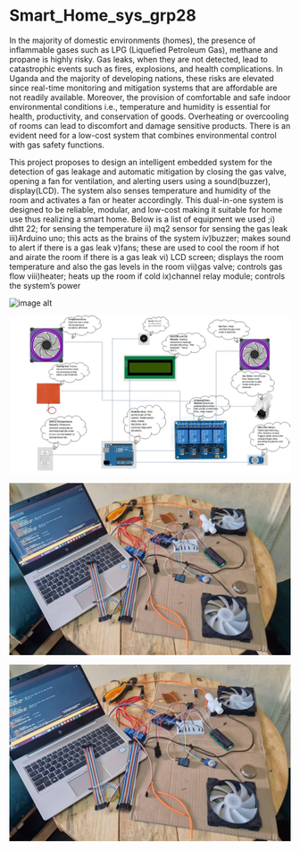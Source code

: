 # Smart_Home_sys_grp28
In the majority of domestic environments (homes), the presence of inflammable gases such as LPG (Liquefied Petroleum Gas), methane and propane is highly risky. Gas leaks, when they are not detected, lead to catastrophic events such as fires, explosions, and health complications. In Uganda and the majority of developing nations, these risks are elevated since real-time monitoring and mitigation systems that are affordable are not readily available.
Moreover, the provision of comfortable and safe indoor environmental conditions i.e., temperature and humidity is essential for health, productivity, and conservation of goods. Overheating or overcooling of rooms can lead to discomfort and damage sensitive products. There is an evident need for a low-cost system that combines environmental control with gas safety functions.

This project proposes to design an intelligent embedded system for the detection of gas leakage and automatic mitigation by closing the gas valve, opening a fan for ventilation, and alerting users using a sound(buzzer), display(LCD). The system also senses temperature and humidity of the room and activates a fan or heater accordingly. This dual-in-one system is designed to be reliable, modular, and low-cost making it suitable for home use thus realizing a smart home.
Below is a list of equipment we used ;i) dhtt 22; for sensing the temperature
ii) mq2 sensor for sensing the gas leak
iii)Arduino uno; this acts as the brains of the system
iv)buzzer; makes sound to alert if there is a gas leak
v)fans; these are used to cool the room if hot and airate the room if there is a gas leak
vi) LCD screen; displays the room temperature and also the gas levels in the room
vii)gas valve; controls gas flow
viii)heater; heats up the room if cold
ix)channel relay module; controls the system’s power


![image alt](https://github.com/emmanuelwilliam/Smart_Home_sys_grp28/blob/db1621aaf3ded4031825a554b16d702a5a206438/im2.jpg)

![image alt](https://github.com/emmanuelwilliam/Smart_Home_sys_grp28/blob/e266b8e5aabc13e91e9eb20b770bb9852d3a5aec/im10.jpg)

![image alt](https://github.com/emmanuelwilliam/Smart_Home_sys_grp28/blob/2bee846b09258123fa19e558efcbd21646478303/im6.jpg)

![image alt](https://github.com/emmanuelwilliam/Smart_Home_sys_grp28/blob/12c542e39c73cf6b20abf733dafb554bbcae210b/im4.jpg)



